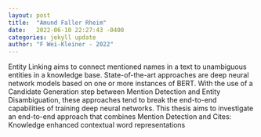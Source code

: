 ```yaml
---
layout: post
title:  "Amund Faller Rheim"
date:   2022-06-10 22:27:43 -0400
categories: jekyll update
author: "F Wei-Kleiner - 2022"
---
```

Entity Linking aims to connect mentioned names in a text to unambiguous entities in a knowledge base. State-of-the-art approaches are deep neural network models based on one or more instances of BERT. With the use of a Candidate Generation step between Mention Detection and Entity Disambiguation, these approaches tend to break the end-to-end capabilities of training deep neural networks. This thesis aims to investigate an end-to-end approach that combines Mention Detection and  Cites: Knowledge enhanced contextual word representations
